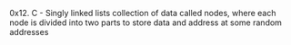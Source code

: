 0x12. C - Singly linked lists
collection of data called nodes, where each node is divided into two parts to store data and address at some random addresses
